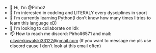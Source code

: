 - 👋 Hi, I’m @Pirho2
- 👀 I’m interested in codding and LITERALY every dysciplines in sport
- 🌱 I’m currently learning Python(I don't know how many times I tries to learn this language xD) 
- 💞️ I’m looking to collaborate on Idk
- 📫 How to reach me discord: Pirho#6571 and mail: oliwierkowalski33122@gmail.com (If you want to message me pls use discord cause I don't look at this email often)

<!---
Pirho2/Pirho2 is a ✨ special ✨ repository because its `README.md` (this file) appears on your GitHub profile.
You can click the Preview link to take a look at your changes.
--->
